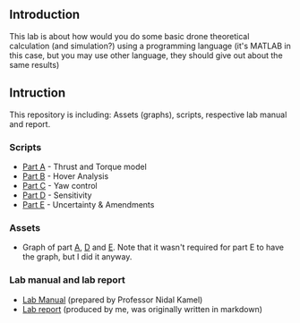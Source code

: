 ## Introduction 
This lab is about how would you do some basic drone theoretical calculation (and simulation?) using a programming language (it's MATLAB in this case, but you may use other language, they should give out about the same results)

## Intruction
This repository is including: Assets (graphs), scripts, respective lab manual and report.

### Scripts
- [Part A](Analytic_Lab1_A.m) - Thrust and Torque model
- [Part B](Analytic_Lab1_B.m) - Hover Analysis 
- [Part C](Analytic_Lab1_C.m) - Yaw control
- [Part D](Analytic_Lab1_D.m) - Sensitivity 
- [Part E](Analytic_Lab1_E.m) - Uncertainty & Amendments

### Assets
- Graph of part [A](Assets/IPS_Lab1_A.png), [D](Assets/IPS_Lab1_D.png) and [E](Assets/IPS_Lab1_E.png). Note that it wasn't required for part E to have the graph, but I did it anyway.

### Lab manual and lab report 
- [Lab Manual](Lab_man-Report/Manual_Analytical-Lab1.docx) (prepared by Professor Nidal Kamel)
- [Lab report](Lab_man-Report/Report_Analytical_lab_1.pdf) (produced by me, was originally written in markdown)

